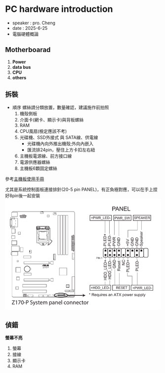 # PC hardware introduction
+ speaker : pro. Cheng
+ date : 2025-6-25
+ 電腦硬體概論

## Motherboarad
1. **Power**
2. **data bus**
3. **CPU**
4. **others**

## 拆裝
* 順序  螺絲請分類放置，數量確認，建議施作前拍照
    1. 機殼側板
    2.  介面卡(網卡、顯示卡)與背板螺絲
    3. RAM
    4. CPU風扇(檢定應該不考)
    5. 光碟機、SSD外接式 與 SATA線、供電線 
        * 光碟機內向外推出機殼;外向內嵌入
        * 匯流排24pin，壓住上方卡扣左右紐
    6. 主機板電源線、前方接口線
    7. 電源供應器螺絲
    8. 主機板6顆固定螺絲

參考[主機板使用手冊](https://dlcdnets.asus.com/pub/ASUS/mb/LGA1151/Z170-P/T10765_Z170-P_Guide_WEB.pdf?model=z170-p)

尤其是系統控制面板連接排針(20-5 pin PANEL)，有正負極對應，可以在手上捏好8pin後一起安裝
![PANEL](PANEL.png)




## 偵錯
**螢幕不亮**
1. 螢幕
2. 接線
3. 顯示卡
4. RAM


